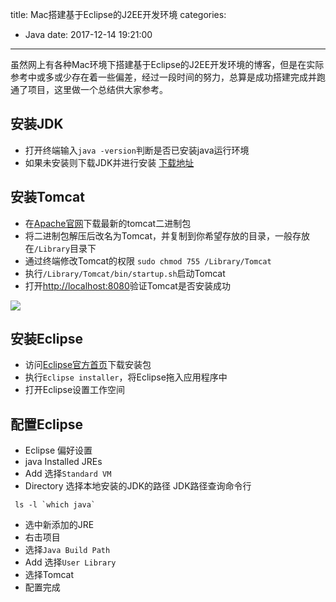 title: Mac搭建基于Eclipse的J2EE开发环境
categories: 
  - Java
date: 2017-12-14 19:21:00
---
虽然网上有各种Mac环境下搭建基于Eclipse的J2EE开发环境的博客，但是在实际参考中或多或少存在着一些偏差，经过一段时间的努力，总算是成功搭建完成并跑通了项目，这里做一个总结供大家参考。
## 安装JDK
- 打开终端输入`java -version`判断是否已安装java运行环境
- 如果未安装则下载JDK并进行安装 [下载地址](http://www.oracle.com/technetwork/java/javaee/downloads/java-ee-sdk-7-jdk-7u21-downloads-1956231.html)
## 安装Tomcat
- 在[Apache官网](http://tomcat.apache.org)下载最新的tomcat二进制包
- 将二进制包解压后改名为Tomcat，并复制到你希望存放的目录，一般存放在`/Library`目录下
- 通过终端修改Tomcat的权限 `sudo chmod 755 /Library/Tomcat`
- 执行`/Library/Tomcat/bin/startup.sh`启动Tomcat
- 打开[http://localhost:8080](http://localhost:8080)验证Tomcat是否安装成功

![](http://upload-images.jianshu.io/upload_images/260268-fcc36bece30a4fbd.png?imageMogr2/auto-orient/strip%7CimageView2/2/w/700)

## 安装Eclipse

- 访问[Eclipse官方首页](http://www.eclipse.org/home/index.php)下载安装包
- 执行`Eclipse installer`，将Eclipse拖入应用程序中
- 打开Eclipse设置工作空间

## 配置Eclipse

- Eclipse 偏好设置
- java Installed JREs
- Add 选择`Standard VM`
- Directory 选择本地安装的JDK的路径
  JDK路径查询命令行
 ```
  ls -l `which java`
 ```
- 选中新添加的JRE
- 右击项目
- 选择`Java Build Path`
- Add 选择`User Library`
- 选择Tomcat
- 配置完成


